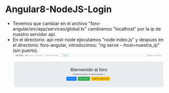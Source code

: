 # Angular8-NodeJS-Login
* Tenemos que cambiar en el archivo "foro-angular/src/app/services/global.ts"  cambiamos      "localhost" por  la ip de nuestro servidor api.
* En el directorio: api-rest-node  ejecutamos "node index.js" 
 y despues en el directorio: foro-angular,  introducimos: "ng serve --host=nuestra_ip" (sin puerto).
![Alt text](ForoAngular.png)
